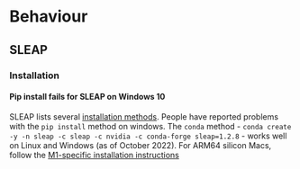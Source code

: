 # Behaviour

## SLEAP

### Installation
#### Pip install fails for SLEAP on Windows 10
SLEAP lists several [installation methods](https://sleap.ai/develop/installation.html#installation-methods). People have reported problems with the `pip install` method on windows. The `conda` method - `conda create -y -n sleap -c sleap -c nvidia -c conda-forge sleap=1.2.8` - works well on Linux and Windows (as of October 2022). For ARM64 silicon Macs, follow the [M1-specific installation instructions](https://sleap.ai/develop/installation.html#m1-macs)
